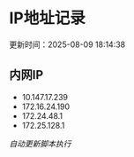 # IP地址记录

更新时间：2025-08-09 18:14:38
## 内网IP
- 10.147.17.239
- 172.16.24.190
- 172.24.48.1
- 172.25.128.1

*自动更新脚本执行*          